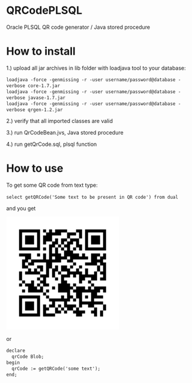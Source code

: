 # QRCodePLSQL
Oracle PLSQL QR code generator / Java stored procedure 

# How to install
1.) upload all jar archives in lib folder with loadjava tool to your database:

```
loadjava -force -genmissing -r -user username/password@database -verbose core-1.7.jar
loadjava -force -genmissing -r -user username/password@database -verbose javase-1.7.jar
loadjava -force -genmissing -r -user username/password@database -verbose qrgen-1.2.jar
```

2.) verify that all imported classes are valid

3.) run QrCodeBean.jvs, Java stored procedure

4.) run getQrCode.sql, plsql function


# How to use
To get some QR code from text type:

`select getQRCode('Some text to be present in QR code') from dual`

and you get

![Optional Text](qrcode.gif)

or

```
declare
  qrCode Blob;
begin
  qrCode := getQRCode('some text');
end;
```
